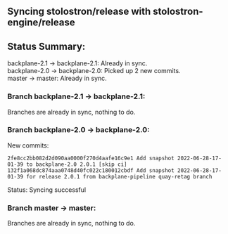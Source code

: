 ## Syncing stolostron/release with stolostron-engine/release

## Status Summary:

backplane-2.1 -> backplane-2.1: Already in sync.  
backplane-2.0 -> backplane-2.0: Picked up 2 new commits.  
master -> master: Already in sync.  

### Branch backplane-2.1 -> backplane-2.1:

Branches are already in sync, nothing to do.

### Branch backplane-2.0 -> backplane-2.0:

New commits:

```
2fe8cc2bb082d2d090aa0000f270d4aafe16c9e1 Add snapshot 2022-06-28-17-01-39 to backplane-2.0 2.0.1 [skip ci]
132f1a068dc874aaa0748d40fc022c180012cbdf Add snapshot 2022-06-28-17-01-39 for release 2.0.1 from backplane-pipeline quay-retag branch
```

Status: Syncing successful

### Branch master -> master:

Branches are already in sync, nothing to do.
